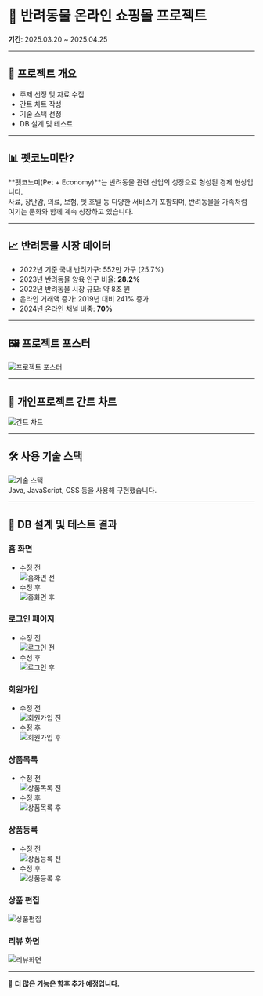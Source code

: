 # 🐾 반려동물 온라인 쇼핑몰 프로젝트

**기간**: 2025.03.20 ~ 2025.04.25

---

## 📌 프로젝트 개요

- 주제 선정 및 자료 수집  
- 간트 차트 작성  
- 기술 스택 선정  
- DB 설계 및 테스트  

---

## 📊 펫코노미란?

**펫코노미(Pet + Economy)**는 반려동물 관련 산업의 성장으로 형성된 경제 현상입니다.  
사료, 장난감, 의료, 보험, 펫 호텔 등 다양한 서비스가 포함되며, 반려동물을 가족처럼 여기는 문화와 함께 계속 성장하고 있습니다.

---

## 📈 반려동물 시장 데이터

- 2022년 기준 국내 반려가구: 552만 가구 (25.7%)
- 2023년 반려동물 양육 인구 비율: **28.2%**
- 2022년 반려동물 시장 규모: 약 8조 원
- 온라인 거래액 증가: 2019년 대비 241% 증가
- 2024년 온라인 채널 비중: **70%**

---

## 🖼️ 프로젝트 포스터

![프로젝트 포스터](./petshop_poster.jpg)


---

## 📅 개인프로젝트 간트 차트

![간트 차트](./개인프로젝트(PetShop)-001.png)

---

## 🛠️ 사용 기술 스택

![기술 스택](./java.jpg)  
Java, JavaScript, CSS 등을 사용해 구현했습니다.

---

## 🧪 DB 설계 및 테스트 결과

### 홈 화면
- 수정 전  
  ![홈화면 전](./홈화면(전).jpg)
- 수정 후  
  ![홈화면 후](./홈화면.jpg)

### 로그인 페이지
- 수정 전  
  ![로그인 전](./로그인페이지(전).jpg)
- 수정 후  
  ![로그인 후](./로그인.jpg)

### 회원가입
- 수정 전  
  ![회원가입 전](./회원가입(전).jpg)
- 수정 후  
  ![회원가입 후](./회원가입.jpg)

### 상품목록
- 수정 전  
  ![상품목록 전](./상품목록(전).jpg)
- 수정 후  
  ![상품목록 후](./상품목록.jpg)

### 상품등록
- 수정 전  
  ![상품등록 전](./상품등록(전).jpg)
- 수정 후  
  ![상품등록 후](./상품등록.jpg)

### 상품 편집  
![상품편집](./상품편집.jpg)

### 리뷰 화면  
![리뷰화면](./리뷰화면.jpg)

---

📌 **더 많은 기능은 향후 추가 예정입니다.**
